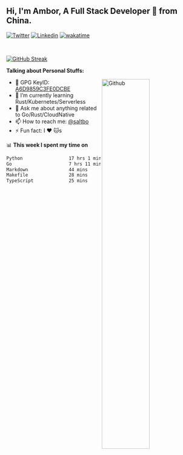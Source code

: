 ## Hi, I'm Ambor, A Full Stack Developer 🚀 from China.

[![Twitter](https://img.shields.io/badge/-saltbo-1ca0f1?style=flat&logo=twitter&logoColor=white)](https://twitter.com/rdsaltbo)
[![Linkedin](https://img.shields.io/badge/-saltbo-blue?style=flat&logo=Linkedin&logoColor=white)](https://www.linkedin.com/in/saltbo/)
[![wakatime](https://wakatime.com/badge/user/f82b1c77-faab-48cd-aef5-a12c0aff104b.svg)](https://wakatime.com/@f82b1c77-faab-48cd-aef5-a12c0aff104b)

&nbsp;  

[![GitHub Streak](http://github-readme-streak-stats.herokuapp.com?user=saltbo&hide_border=true&date_format=M%20j%5B%2C%20Y%5D)](https://git.io/streak-stats)

**Talking about Personal Stuffs:**
<!-- Any image aligned to the right. Beware the width  -->
<img width="50%" align="right" alt="Github" src="https://raw.githubusercontent.com/saltbo/saltbo/master/images/git-header.svg" />

- 🤘 GPG KeyID: [A6D9859C3FE0DCBE](https://saltbo.cn/pgp_keys.asc)
- 🌱 I’m currently learning Rust/Kubernetes/Serverless
- 💬 Ask me about anything related to Go/Rust/CloudNative
- 📫 How to reach me: [@saltbo](https://t.me/saltbo)
- ⚡ Fun fact: I :heart: :cat:s


📊 **This week I spent my time on**
<!--START_SECTION:waka-->

```txt
Python                 17 hrs 1 min    ████████████████░░░░░░░░░   63.66 %
Go                     7 hrs 11 mins   ██████▓░░░░░░░░░░░░░░░░░░   26.85 %
Markdown               44 mins         ▓░░░░░░░░░░░░░░░░░░░░░░░░   02.76 %
Makefile               28 mins         ▒░░░░░░░░░░░░░░░░░░░░░░░░   01.79 %
TypeScript             25 mins         ▒░░░░░░░░░░░░░░░░░░░░░░░░   01.61 %
```

<!--END_SECTION:waka-->
